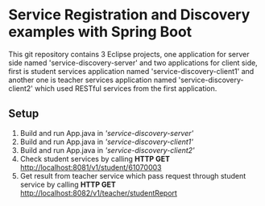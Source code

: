 # Service Registration and Discovery examples with Spring Boot
This git repository contains 3 Eclipse projects, one application for server side named 'service-discovery-server' and two applications for client side, first is student services application named 'service-discovery-client1' and another one is teacher services application named 'service-discovery-client2' which used RESTful services from the first application.

## Setup
1. Build and run App.java in *'service-discovery-server'*
2. Build and run App.java in *'service-discovery-client1'*
3. Build and run App.java in *'service-discovery-client2'*
4. Check student services by calling **HTTP GET** [http://localhost:8081/v1/student/61070003](http://localhost:8081/v1/student/61070003)
5. Get result from teacher service which pass request through student service by calling **HTTP GET** [http://localhost:8082/v1/teacher/studentReport](http://localhost:8082/v1/teacher/studentReport)